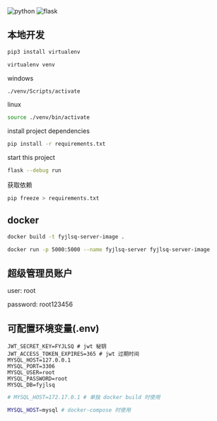 <div>
    <img src="https://img.shields.io/badge/python-3.11.1-orange" alt="python"/>
    <img src="https://img.shields.io/badge/flask-2.2.2-blue" alt="flask" />
</div>

## 本地开发

```bash
pip3 install virtualenv
```

```bash
virtualenv venv
```

windows

```bash
./venv/Scripts/activate
```

linux

```bash
source ./venv/bin/activate
```

install project dependencies

```bash
pip install -r requirements.txt
```

start this project

```bash
flask --debug run
```

获取依赖

```bash
pip freeze > requirements.txt
```

## docker

```bash
docker build -t fyjlsq-server-image .
```

```bash
docker run -p 5000:5000 --name fyjlsq-server fyjlsq-server-image
```

## 超级管理员账户

user: root

password: root123456

## 可配置环境变量(.env)

```
JWT_SECRET_KEY=FYJLSQ # jwt 秘钥
JWT_ACCESS_TOKEN_EXPIRES=365 # jwt 过期时间
MYSQL_HOST=127.0.0.1
MYSQL_PORT=3306
MYSQL_USER=root
MYSQL_PASSWORD=root
MYSQL_DB=fyjlsq
```

```bash
# MYSQL_HOST=172.17.0.1 # 单独 docker build 时使用

MYSQL_HOST=mysql # docker-compose 时使用
```
